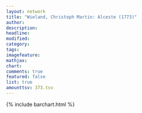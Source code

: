 ```yaml
---
layout: network
title: "Wieland, Christoph Martin: Alceste (1773)"
author:
description:
headline:
modified:
category:
tags:
imagefeature: 
mathjax: 
chart: 
comments: true
featured: false
list: true
amounttsv: 373.tsv
---
```

{% include barchart.html %}
